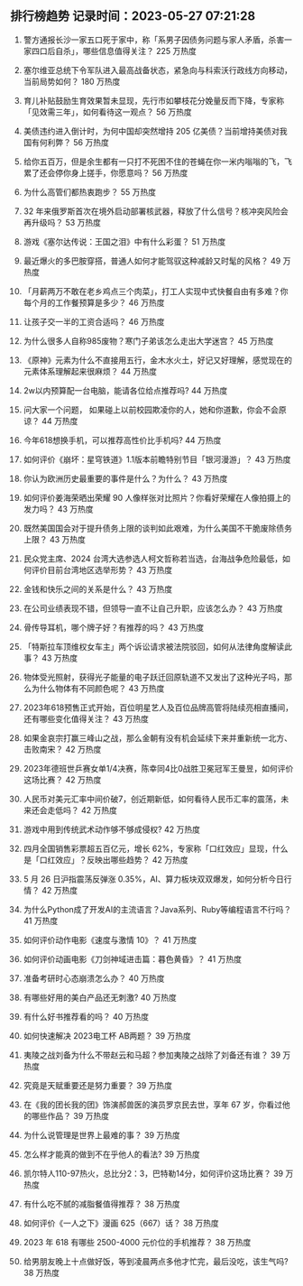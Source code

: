 
## 排行榜趋势 记录时间：2023-05-27 07:21:28
  
  1. 警方通报长沙一家五口死于家中，称「系男子因债务问题与家人矛盾，杀害一家四口后自杀」，哪些信息值得关注？ 225 万热度
    
  2. 塞尔维亚总统下令军队进入最高战备状态，紧急向与科索沃行政线方向移动，当前局势如何？ 180 万热度
    
  3. 育儿补贴鼓励生育效果暂未显现，先行市如攀枝花分娩量反而下降，专家称「见效需三年」，如何看待这一观点？ 56 万热度
    
  4. 美债违约进入倒计时，为何中国却突然增持 205 亿美债？当前增持美债对我国有何利弊？ 56 万热度
    
  5. 给你五百万，但是余生都有一只打不死困不住的苍蝇在你一米内嗡嗡的飞，飞累了还会停你身上搓手，你愿意吗？ 56 万热度
    
  6. 为什么高管们都热衷跑步？ 55 万热度
    
  7. 32 年来俄罗斯首次在境外启动部署核武器，释放了什么信号？核冲突风险会再升级吗？ 53 万热度
    
  8. 游戏《塞尔达传说：王国之泪》中有什么彩蛋？ 51 万热度
    
  9. 最近爆火的多巴胺穿搭，普通人如何才能驾驭这种减龄又时髦的风格？ 49 万热度
    
  10. 「月薪两万不敢在老乡鸡点三个肉菜」，打工人实现中式快餐自由有多难？你每个月的工作餐预算是多少？ 46 万热度
    
  11. 让孩子交一半的工资合适吗？ 46 万热度
    
  12. 为什么很多人自称985废物？寒门子弟该怎么走出大学迷宫？ 45 万热度
    
  13. 《原神》元素为什么不直接用五行，金木水火土，好记又好理解，感觉现在的元素体系理解起来很麻烦？ 44 万热度
    
  14. 2w以内预算配一台电脑，能请各位给点推荐吗? 44 万热度
    
  15. 问大家一个问题， 如果碰上以前校园欺凌你的人，她和你道歉，你会不会原谅？ 44 万热度
    
  16. 今年618想换手机，可以推荐高性价比手机吗? 44 万热度
    
  17. 如何评价《崩坏：星穹铁道》1.1版本前瞻特别节目「银河漫游」？ 43 万热度
    
  18. 你认为欧洲历史最重要的事件是什么？为什么？ 43 万热度
    
  19. 如何评价姜海荣晒出荣耀 90 人像样张对比照片？你看好荣耀在人像拍摄上的发力吗？ 43 万热度
    
  20. 既然美国国会对于提升债务上限的谈判如此艰难，为什么美国不干脆废除债务上限？ 43 万热度
    
  21. 民众党主席、2024 台湾大选参选人柯文哲称若当选，台海战争危险最低，如何评价目前台湾地区选举形势？ 43 万热度
    
  22. 金钱和快乐之间的关系是什么？ 43 万热度
    
  23. 在公司业绩表现不错，但领导一直不让自己升职，应该怎么办？ 43 万热度
    
  24. 骨传导耳机，哪个牌子好？有推荐的吗？ 43 万热度
    
  25. 「特斯拉车顶维权女车主」两个诉讼请求被法院驳回，如何从法律角度解读此事？ 43 万热度
    
  26. 物体受光照射，获得光子能量的电子跃迁回原轨道不又发出了这种光子吗，那么为什么物体有不同颜色呢？ 43 万热度
    
  27. 2023年618预售正式开始，百位明星艺人及百位品牌高管将陆续亮相直播间，还有哪些变化值得关注？ 43 万热度
    
  28. 如果金哀宗打赢三峰山之战，那么金朝有没有机会延续下来并重新统一北方、击败南宋？ 42 万热度
    
  29. 2023年德班世乒赛女单1/4决赛，陈幸同4比0战胜卫冕冠军王曼昱，如何评价这场比赛？ 42 万热度
    
  30. 人民币对美元汇率中间价破7，创近期新低，如何看待人民币汇率的震荡，未来还会走低吗？ 42 万热度
    
  31. 游戏中用到传统武术动作够不够成侵权? 42 万热度
    
  32. 四月全国销售彩票超五百亿元，增长 62%，专家称「口红效应」显现，什么是「口红效应」？反映出哪些趋势？ 42 万热度
    
  33. 5 月 26 日沪指震荡反弹涨 0.35%，AI、算力板块双双爆发，如何分析今日行情？ 42 万热度
    
  34. 为什么Python成了开发AI的主流语言？Java系列、Ruby等编程语言不行吗？ 41 万热度
    
  35. 如何评价动作电影《速度与激情 10》？ 41 万热度
    
  36. 如何评价动画电影《刀剑神域进击篇：暮色黄昏》？ 41 万热度
    
  37. 准备考研时心态崩溃怎么办？ 40 万热度
    
  38. 有哪些好用的美白产品还无刺激? 40 万热度
    
  39. 有什么好书推荐看的吗？ 40 万热度
    
  40. 如何快速解决 2023电工杯 AB两题？ 39 万热度
    
  41. 夷陵之战刘备为什么不带赵云和马超？参加夷陵之战除了刘备还有谁？ 39 万热度
    
  42. 究竟是天赋重要还是努力重要？ 39 万热度
    
  43. 在《我的团长我的团》饰演郝兽医的演员罗京民去世，享年 67 岁，你看过他的哪些作品？ 39 万热度
    
  44. 为什么说管理是世界上最难的事？ 39 万热度
    
  45. 怎么样才能真的做到不在乎他人的看法? 39 万热度
    
  46. 凯尔特人110-97热火，总比分2：3，巴特勒14分，如何评价这场比赛？ 39 万热度
    
  47. 有什么吃不腻的减脂餐值得推荐？ 38 万热度
    
  48. 如何评价《一人之下》漫画 625（667）话？ 38 万热度
    
  49. 2023 年 618 有哪些 2500-4000 元价位的手机推荐？ 38 万热度
    
  50. 给男朋友晚上十点做好饭，等到凌晨两点多他才忙完，最后没吃，该生气吗? 38 万热度
    